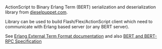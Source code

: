 ActionScript to Binary Erlang Term (BERT) serialization and deserialization library from [dieselpuppet.com](http://dieselpuppet.com/).

Library can be used to build Flash/Flex/ActionScript client which need to communicate with Erlang based server (or any BERT server).

See [Erlang External Term Format documentation](http://erlang.org/doc/apps/erts/erl_ext_dist.html) and also [BERT and BERT-RPC Specification](http://bert-rpc.org)

